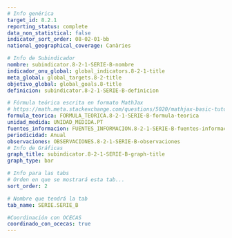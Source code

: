 ```yaml
---
# Info genérica
target_id: 8.2.1
reporting_status: complete
data_non_statistical: false
indicator_sort_order: 08-02-01-bb
national_geographical_coverage: Canàries

# Info de Subindicador
nombre: subindicator.8-2-1-SERIE-B-nombre
indicador_onu_global: global_indicators.8-2-1-title
meta_global: global_targets.8-2-title
objetivo_global: global_goals.8-title
definicion: subindicator.8-2-1-SERIE-B-definicion

# Fórmula teórica escrita en formato MathJax
# https://math.meta.stackexchange.com/questions/5020/mathjax-basic-tutorial-and-quick-reference
formula_teorica: FORMULA_TEORICA.8-2-1-SERIE-B-formula-teorica
unidad_medida: UNIDAD_MEDIDA.PT
fuentes_informacion: FUENTES_INFORMACION.8-2-1-SERIE-B-fuentes-informacion
periodicidad: Anual
observaciones: OBSERVACIONES.8-2-1-SERIE-B-observaciones
# Info de Gráficas
graph_title: subindicator.8-2-1-SERIE-B-graph-title
graph_type: bar

# Info para las tabs
# Orden en que se mostrará esta tab...
sort_order: 2

# Nombre que tendrá la tab
tab_name: SERIE.SERIE_B

#Coordinación con OCECAS
coordinado_con_ocecas: true
---
```


